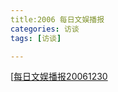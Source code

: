 ```yaml
---
title:2006 每日文娱播报
categories: 访谈
tags: [访谈]

---
```


[[每日文娱播报20061230](https://www.bilibili.com/video/BV1Fb411z71K?p=1) 